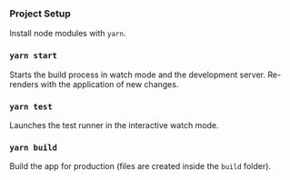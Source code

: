 ### Project Setup

Install node modules with `yarn`.

### `yarn start`

Starts the build process in watch mode and the development server. Re-renders with the application of new changes.

### `yarn test`

Launches the test runner in the interactive watch mode.

### `yarn build`

Build the app for production (files are created inside the `build` folder).
